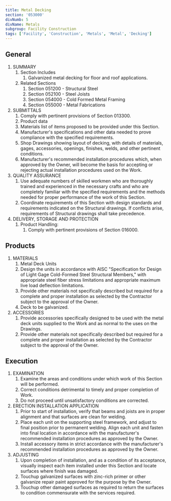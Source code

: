 ```yaml
---
title: Metal Decking
section: '053000'
divNumb: 5
divName: Metals
subgroup: Facility Construction
tags: ['Facility', 'Construction', 'Metals', 'Metal', 'Decking']
---
```



## General

1. SUMMARY
   1. Section Includes
      1. Galvanized metal decking for floor and roof applications.
   2. Related Sections
      1. Section 051200 - Structural Steel
      2. Section 052100 - Steel Joists
      3. Section 054000 - Cold Formed Metal Framing
      4. Section 055000 - Metal Fabrications
2. SUBMITTALS
   1. Comply with pertinent provisions of Section 013300.
   2. Product data
   3. Materials list of items proposed to be provided under this Section.
   4. Manufacturer's specifications and other data needed to prove compliance with the specified requirements.
   5. Shop Drawings showing layout of decking, with details of materials, gages, accessories, openings, finishes, welds, and other pertinent conditions.
   6. Manufacturer's recommended installation procedures which, when approved by the Owner, will become the basis for accepting or rejecting actual installation procedures used on the Work.
3. QUALITY ASSURANCE
   1. Use adequate numbers of skilled workmen who are thoroughly trained and experienced in the necessary crafts and who are completely familiar with the specified requirements and the methods needed for proper performance of the work of this Section.
   2. Coordinate requirements of this Section with design standards and requirements indicated on the Structural drawings. If conflicts arise, requirements of Structural drawings shall take precedence.
4. DELIVERY, STORAGE AND PROTECTION
   1. Product Handling:
      1. Comply with pertinent provisions of Section 016000.

## Products

1. MATERIALS
   1. Metal Deck Units
   1. Design the units in accordance with AISC "Specification for Design of Light Gage Cold-Formed Steel Structural Members," with appropriate steel fiber stress limitations and appropriate maximum live load deflection limitations.
   1. Provide other materials not specifically described but required for a complete and proper installation as selected by the Contractor subject to the approval of the Owner.
   1. Deck to be galvanized.
1. ACCESSORIES
   1. Provide accessories specifically designed to be used with the metal deck units supplied to the Work and as normal to the uses on the Drawings.
   1. Provide other materials not specifically described but required for a complete and proper installation as selected by the Contractor subject to the approval of the Owner.

## Execution

1. EXAMINATION
   1. Examine the areas and conditions under which work of this Section will be performed.
   1. Correct conditions detrimental to timely and proper completion of Work.
   1. Do not proceed until unsatisfactory conditions are corrected.
1. ERECTION INSTALLATION APPLICATION
   1. Prior to start of installation, verify that beams and joists are in proper alignment and that surfaces are clean for welding.
   1. Place each unit on the supporting steel framework, and adjust to final position prior to permanent welding. Align each unit and fasten into final location in accordance with the manufacturer's recommended installation procedures as approved by the Owner.
   1. Install accessory items in strict accordance with the manufacturer's recommended installation procedures as approved by the Owner.
1. ADJUSTING
   1. Upon completion of installation, and as a condition of its acceptance, visually inspect each item installed under this Section and locate surfaces where finish was damaged.
   1. Touchup galvanized surfaces with zinc-rich primer or other galvanize repair paint approved for the purpose by the Owner.
   1. Touchup other damaged surfaces as required to return the surfaces to condition commensurate with the services required.
